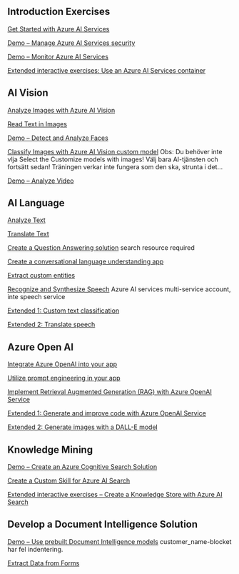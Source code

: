 ## Introduction Exercises

[Get Started with Azure AI Services](https://microsoftlearning.github.io/mslearn-ai-services/Instructions/Exercises/01-use-azure-ai-services.html)

[Demo – Manage Azure AI Services security](https://microsoftlearning.github.io/mslearn-ai-services/Instructions/Exercises/02-ai-services-security.html)

[Demo – Monitor Azure AI Services](https://microsoftlearning.github.io/mslearn-ai-services/Instructions/Exercises/03-monitor-ai-services.html)

[Extended interactive exercises: Use an Azure AI Services container](https://microsoftlearning.github.io/mslearn-ai-services/Instructions/Exercises/04-use-a-container.html)

## AI Vision

[Analyze Images with Azure AI Vision](https://microsoftlearning.github.io/mslearn-ai-vision/Instructions/Exercises/01-analyze-images.html)

[Read Text in Images](https://microsoftlearning.github.io/mslearn-ai-vision/Instructions/Exercises/05-ocr.html)

[Demo – Detect and Analyze Faces](https://microsoftlearning.github.io/mslearn-ai-vision/Instructions/Exercises/04-face-service.html)

[Classify Images with Azure AI Vision custom model](https://microsoftlearning.github.io/mslearn-ai-vision/Instructions/Exercises/02-image-classification.html) 
Obs: Du behöver inte vlja Select the Customize models with images! Välj bara AI-tjänsten och fortsätt sedan! Träningen verkar inte fungera som den ska, strunta i det...

[Demo – Analyze Video](https://microsoftlearning.github.io/mslearn-ai-vision/Instructions/Exercises/06-video-indexer.html)

## AI Language

[Analyze Text](https://microsoftlearning.github.io/mslearn-ai-language/Instructions/Exercises/01-analyze-text.html)

[Translate Text](https://microsoftlearning.github.io/mslearn-ai-language/Instructions/Exercises/06-translate-text.html)

[Create a Question Answering solution](https://microsoftlearning.github.io/mslearn-ai-language/Instructions/Exercises/02-qna.html) search resource required

[Create a conversational language understanding app](https://microsoftlearning.github.io/mslearn-ai-language/Instructions/Exercises/03-language-understanding.html)

[Extract custom entities](https://microsoftlearning.github.io/mslearn-ai-language/Instructions/Exercises/05-extract-custom-entities.html)

[Recognize and Synthesize Speech](https://microsoftlearning.github.io/mslearn-ai-language/Instructions/Exercises/07-speech.html) Azure AI services multi-service account, inte speech service

[Extended 1: Custom text classification](https://microsoftlearning.github.io/mslearn-ai-language/Instructions/Exercises/04-text-classification.html)

[Extended 2: Translate speech](https://microsoftlearning.github.io/mslearn-ai-language/Instructions/Exercises/08-translate-speech.html)


## Azure Open AI

[Integrate Azure OpenAI into your app](https://aka.ms/mslearn-azure-openai-api)

[Utilize prompt engineering in your app](https://microsoftlearning.github.io/mslearn-openai/Instructions/Exercises/03-prompt-engineering.html)

[Implement Retrieval Augmented Generation (RAG) with Azure OpenAI Service](https://microsoftlearning.github.io/mslearn-openai/Instructions/Exercises/06-use-own-data.html)

[Extended 1: Generate and improve code with Azure OpenAI Service](https://microsoftlearning.github.io/mslearn-openai/Instructions/Exercises/05-generate-images.html)

[Extended 2: Generate images with a DALL-E model](https://microsoftlearning.github.io/mslearn-openai/Instructions/Exercises/03-generate-images.html)



## Knowledge Mining

[Demo – Create an Azure Cognitive Search Solution](https://microsoftlearning.github.io/mslearn-knowledge-mining/Instructions/Exercises/01-azure-search.html)

[Create a Custom Skill for Azure AI Search](https://microsoftlearning.github.io/mslearn-knowledge-mining/Instructions/Exercises/02-search-skills.html)

[Extended interactive exercises – Create a Knowledge Store with Azure AI Search](https://microsoftlearning.github.io/mslearn-knowledge-mining/Instructions/Exercises/03-knowledge-store.html)

## Develop a Document Intelligence Solution

[Demo – Use prebuilt Document Intelligence models](https://microsoftlearning.github.io/mslearn-ai-document-intelligence/Instructions/Exercises/01-use-prebuilt-models.html) customer_name-blocket har fel indentering.

[Extract Data from Forms](https://microsoftlearning.github.io/mslearn-ai-document-intelligence/Instructions/Exercises/02-custom-document-intelligence.html)
